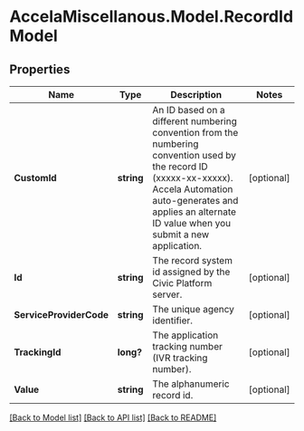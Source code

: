 # AccelaMiscellanous.Model.RecordIdModel
## Properties

Name | Type | Description | Notes
------------ | ------------- | ------------- | -------------
**CustomId** | **string** | An ID based on a different numbering convention from the numbering convention used by the record ID (xxxxx-xx-xxxxx). Accela Automation auto-generates and applies an alternate ID value when you submit a new application. | [optional] 
**Id** | **string** | The record system id assigned by the Civic Platform server. | [optional] 
**ServiceProviderCode** | **string** | The unique agency identifier. | [optional] 
**TrackingId** | **long?** | The application tracking number (IVR tracking number). | [optional] 
**Value** | **string** | The alphanumeric record id. | [optional] 

[[Back to Model list]](../README.md#documentation-for-models) [[Back to API list]](../README.md#documentation-for-api-endpoints) [[Back to README]](../README.md)

